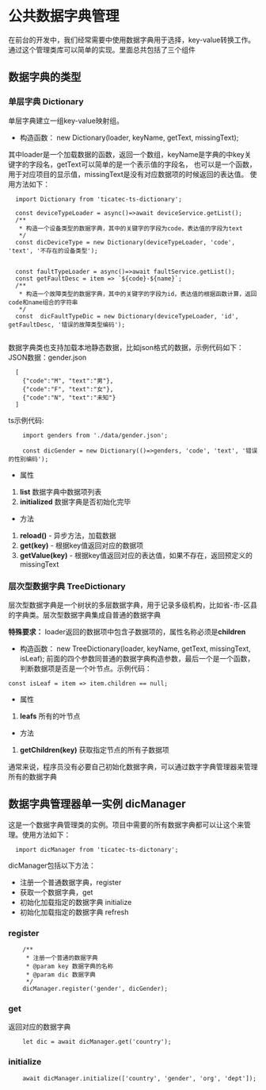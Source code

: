 # 公共数据字典管理

在前台的开发中，我们经常需要中使用数据字典用于选择，key-value转换工作。通过这个管理类库可以简单的实现。里面总共包括了三个组件

## 数据字典的类型

### 单层字典 Dictionary
单层字典建立一组key-value映射组。  
* 构造函数：
new Dictionary(loader, keyName, getText, missingText);    

其中loader是一个加载数据的函数，返回一个数组，keyName是字典的中key关键字的字段名，getText可以简单的是一个表示值的字段名，
也可以是一个函数，用于对应项目的显示值，missingText是没有对应数据项的时候返回的表达值。
使用方法如下：
```
  import Dictionary from 'ticatec-ts-dictionary';
  
  const deviceTypeLoader = async()=>await deviceService.getList();
  /**
   * 构造一个设备类型的数据字典，其中的关键字的字段为code，表达值的字段为text
   */
  const dicDeviceType = new Dictionary(deviceTypeLoader, 'code', 'text', '不存在的设备类型');
  
  
  const faultTypeLoader = async()=>await faultService.getList();
  const getFaultDesc = item => `${code}-${name}`;
  /**
   * 构造一个故障类型的数据字典，其中的关键字的字段为id，表达值的根据函数计算，返回code和name组合的字符串
   */
  const  dicFaultTypeDic = new Dictionary(deviceTypeLoader, 'id', getFaultDesc, '错误的故障类型编码');
  
```
数据字典类也支持加载本地静态数据，比如json格式的数据，示例代码如下：
JSON数据：gender.json
```
  [
    {"code":"M", "text":"男"}, 
    {"code":"F", "text":"女"}, 
    {"code":"N", "text":"未知"}
  ]
```
ts示例代码:
```
    import genders from './data/gender.json';
    
    const dicGender = new Dictionary(()=>genders, 'code', 'text', '错误的性别编码');
```

* 属性
1. **list** 数据字典中数据项列表
2. **initialized** 数据字典是否初始化完毕

* 方法
1. **reload()** - 异步方法，加载数据
2. **get(key)** - 根据key值返回对应的数据项
3. **getValue(key)** - 根据key值返回对应的表达值，如果不存在，返回预定义的missingText

### 层次型数据字典 TreeDictionary
层次型数据字典是一个树状的多层数据字典，用于记录多级机构，比如省-市-区县的字典类。层次型数据字典集成自普通的数据字典

**特殊要求：** loader返回的数据项中包含子数据项的，属性名称必须是**children**
* 构造函数：
  new TreeDictionary(loader, keyName, getText, missingText, isLeaf);
前面的四个参数同普通的数据字典构造参数，最后一个是一个函数，判断数据项是否是一个叶节点。示例代码：  
```
const isLeaf = item => item.children == null;
```
* 属性
1. **leafs** 所有的叶节点

* 方法
1. **getChildren(key)** 获取指定节点的所有子数据项

通常来说，程序员没有必要自己初始化数据字典，可以通过数字字典管理器来管理所有的数据字典

## 数据字典管理器单一实例 dicManager

这是一个数据字典管理类的实例。项目中需要的所有数据字典都可以让这个来管理。使用方法如下：

```
  import dicManager from 'ticatec-ts-dictonary';
```

dicManager包括以下方法：

* 注册一个普通数据字典，register
* 获取一个数据字典，get
* 初始化加载指定的数据字典 initialize
* 初始化加载指定的数据字典 refresh

### register

```
    /**
     * 注册一个普通的数据字典
     * @param key 数据字典的名称
     * @param dic 数据字典
     */
    dicManager.register('gender', dicGender);
```

### get

返回对应的数据字典
```
    let dic = await dicManager.get('country');
```

### initialize
```
    await dicManager.initialize(['country', 'gender', 'org', 'dept']); 
```
